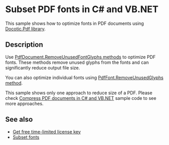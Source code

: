 # Subset PDF fonts in C# and VB.NET
This sample shows how to optimize fonts in PDF documents using [Docotic.Pdf library](https://bitmiracle.com/pdf-library/).

## Description

Use [PdfDocument.RemoveUnusedFontGlyphs methods](https://api.docotic.com/pdfdocument-removeunusedfontglyphs) to optimize PDF fonts. These methods remove unused glyphs from the fonts and can significantly reduce output file size.

You can also optimize individual fonts using [PdfFont.RemoveUnusedGlyphs method](https://api.docotic.com/pdffont-removeunusedglyphs).

This sample shows only one approach to reduce size of a PDF. Please check [Compress PDF documents in C# and VB.NET](/Samples/Compression/CompressAllTechniques) sample code to see more approaches.

## See also
* [Get free time-limited license key](https://bitmiracle.com/pdf-library/download)
* [Subset fonts](https://bitmiracle.com/pdf-library/optimize/compress#subset-fonts)